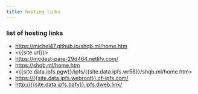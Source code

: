 ```yaml
---
title: hosting links
---
```

### list of hosting links 

* <https://michel47.github.io/shqb.ml/home.htm>
* <{{site.url}}>
* <https://modest-pare-29d464.netlify.com/>
* <https://shqb.ml/home.htm>
* <{{site.data.ipfs.pgw}}/ipfs/{{site.data.ipfs.wr58}}/shqb.ml/home.htm>
* <https://{{site.data.ipfs.webroot}}.cf-ipfs.com/>
* <http://{{site.data.ipfs.bafy}}.ipfs.dweb.link/>

